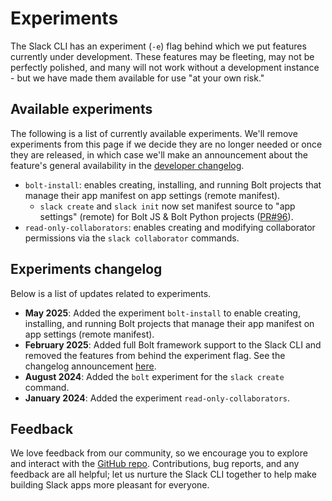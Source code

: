 # Experiments

The Slack CLI has an experiment (`-e`) flag behind which we put features currently under development. These features may be fleeting, may not be perfectly polished, and many will not work without a development instance - but we have made them available for use "at your own risk."

## Available experiments

The following is a list of currently available experiments. We'll remove experiments from this page if we decide they are no longer needed or once they are released, in which case we'll make an announcement about the feature's general availability in the [developer changelog](https://docs.slack.dev/changelog).

* `bolt-install`: enables creating, installing, and running Bolt projects that manage their app manifest on app settings (remote manifest).
    * `slack create` and `slack init` now set manifest source to "app settings" (remote) for Bolt JS & Bolt Python projects ([PR#96](https://github.com/slackapi/slack-cli/pull/96)).
* `read-only-collaborators`: enables creating and modifying collaborator permissions via the `slack collaborator` commands.

## Experiments changelog

Below is a list of updates related to experiments.

* **May 2025**: Added the experiment `bolt-install` to enable creating, installing, and running Bolt projects that manage their app manifest on app settings (remote manifest).
* **February 2025**: Added full Bolt framework support to the Slack CLI and removed the features from behind the experiment flag. See the changelog announcement [here](https://docs.slack.dev/changelog/2025/02/27/slack-cli-release).
* **August 2024**: Added the `bolt` experiment for the `slack create` command.
* **January 2024**: Added the experiment `read-only-collaborators`.

## Feedback

We love feedback from our community, so we encourage you to explore and interact with the [GitHub repo](https://github.com/slackapi/slack-cli). Contributions, bug reports, and any feedback are all helpful; let us nurture the Slack CLI together to help make building Slack apps more pleasant for everyone.
